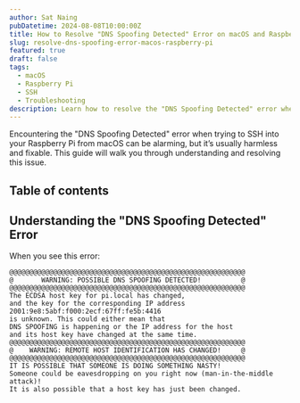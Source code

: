 ```yaml
---
author: Sat Naing
pubDatetime: 2024-08-08T10:00:00Z
title: How to Resolve "DNS Spoofing Detected" Error on macOS and Raspberry Pi
slug: resolve-dns-spoofing-error-macos-raspberry-pi
featured: true
draft: false
tags:
  - macOS
  - Raspberry Pi
  - SSH
  - Troubleshooting
description: Learn how to resolve the "DNS Spoofing Detected" error when using SSH on macOS to connect to a Raspberry Pi. This guide walks you through understanding the issue and how to fix it safely.
---
```


Encountering the "DNS Spoofing Detected" error when trying to SSH into your Raspberry Pi from macOS can be alarming, but it’s usually harmless and fixable. This guide will walk you through understanding and resolving this issue.

## Table of contents

## Understanding the "DNS Spoofing Detected" Error

When you see this error:

```plaintext
@@@@@@@@@@@@@@@@@@@@@@@@@@@@@@@@@@@@@@@@@@@@@@@@@@@@@@@@@@@
@       WARNING: POSSIBLE DNS SPOOFING DETECTED!          @
@@@@@@@@@@@@@@@@@@@@@@@@@@@@@@@@@@@@@@@@@@@@@@@@@@@@@@@@@@@
The ECDSA host key for pi.local has changed,
and the key for the corresponding IP address 2001:9e8:5abf:f000:2ecf:67ff:fe5b:4416
is unknown. This could either mean that
DNS SPOOFING is happening or the IP address for the host
and its host key have changed at the same time.
@@@@@@@@@@@@@@@@@@@@@@@@@@@@@@@@@@@@@@@@@@@@@@@@@@@@@@@@@@@
@    WARNING: REMOTE HOST IDENTIFICATION HAS CHANGED!     @
@@@@@@@@@@@@@@@@@@@@@@@@@@@@@@@@@@@@@@@@@@@@@@@@@@@@@@@@@@@
IT IS POSSIBLE THAT SOMEONE IS DOING SOMETHING NASTY!
Someone could be eavesdropping on you right now (man-in-the-middle attack)!
It is also possible that a host key has just been changed.
